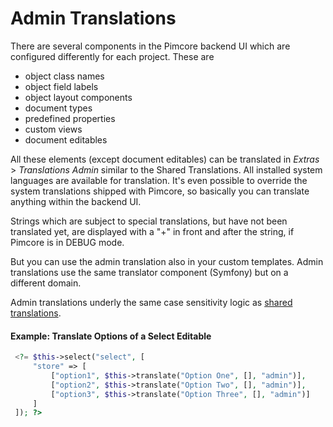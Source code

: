 # Admin Translations 

There are several components in the Pimcore backend UI which are configured differently for each project. These are

* object class names
* object field labels
* object layout components
* document types
* predefined properties
* custom views
* document editables

All these elements (except document editables) can be translated in *Extras* > *Translations Admin* similar to the
Shared Translations. All installed system languages are available for translation. It's even possible to override
the system translations shipped with Pimcore, so basically you can translate anything within the backend UI. 

Strings which are subject to special translations, but have not been translated yet, are displayed with a "+" in front 
and after the string, if Pimcore is in DEBUG mode.

But you can use the admin translation also in your custom templates. 
Admin translations use the same translator component (Symfony) but on a different domain.

Admin translations underly the same case sensitivity logic as [shared translations](./04_Shared_Translations.md#page_Translations_case_sensitivity).

#### Example: Translate Options of a Select Editable
```php
 <?= $this->select("select", [
     "store" => [
         ["option1", $this->translate("Option One", [], "admin")],
         ["option2", $this->translate("Option Two", [], "admin")],
         ["option3", $this->translate("Option Three", [], "admin")]
     ]
 ]); ?>
 ```
 
